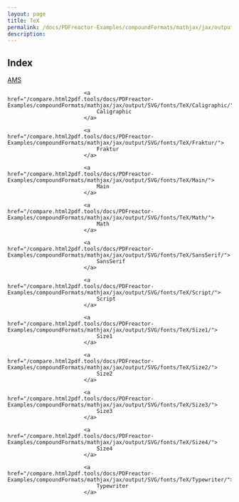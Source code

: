```yaml
---
layout: page
title: TeX
permalink: /docs/PDFreactor-Examples/compoundFormats/mathjax/jax/output/SVG/fonts/TeX/
description: 
---
```


## Index
<div class="boxes">
                            <a href="/compare.html2pdf.tools/docs/PDFreactor-Examples/compoundFormats/mathjax/jax/output/SVG/fonts/TeX/AMS/">
                                AMS
                            </a>

                            <a href="/compare.html2pdf.tools/docs/PDFreactor-Examples/compoundFormats/mathjax/jax/output/SVG/fonts/TeX/Caligraphic/">
                                Caligraphic
                            </a>

                            <a href="/compare.html2pdf.tools/docs/PDFreactor-Examples/compoundFormats/mathjax/jax/output/SVG/fonts/TeX/Fraktur/">
                                Fraktur
                            </a>

                            <a href="/compare.html2pdf.tools/docs/PDFreactor-Examples/compoundFormats/mathjax/jax/output/SVG/fonts/TeX/Main/">
                                Main
                            </a>

                            <a href="/compare.html2pdf.tools/docs/PDFreactor-Examples/compoundFormats/mathjax/jax/output/SVG/fonts/TeX/Math/">
                                Math
                            </a>

                            <a href="/compare.html2pdf.tools/docs/PDFreactor-Examples/compoundFormats/mathjax/jax/output/SVG/fonts/TeX/SansSerif/">
                                SansSerif
                            </a>

                            <a href="/compare.html2pdf.tools/docs/PDFreactor-Examples/compoundFormats/mathjax/jax/output/SVG/fonts/TeX/Script/">
                                Script
                            </a>

                            <a href="/compare.html2pdf.tools/docs/PDFreactor-Examples/compoundFormats/mathjax/jax/output/SVG/fonts/TeX/Size1/">
                                Size1
                            </a>

                            <a href="/compare.html2pdf.tools/docs/PDFreactor-Examples/compoundFormats/mathjax/jax/output/SVG/fonts/TeX/Size2/">
                                Size2
                            </a>

                            <a href="/compare.html2pdf.tools/docs/PDFreactor-Examples/compoundFormats/mathjax/jax/output/SVG/fonts/TeX/Size3/">
                                Size3
                            </a>

                            <a href="/compare.html2pdf.tools/docs/PDFreactor-Examples/compoundFormats/mathjax/jax/output/SVG/fonts/TeX/Size4/">
                                Size4
                            </a>

                            <a href="/compare.html2pdf.tools/docs/PDFreactor-Examples/compoundFormats/mathjax/jax/output/SVG/fonts/TeX/Typewriter/">
                                Typewriter
                            </a>
</div>


